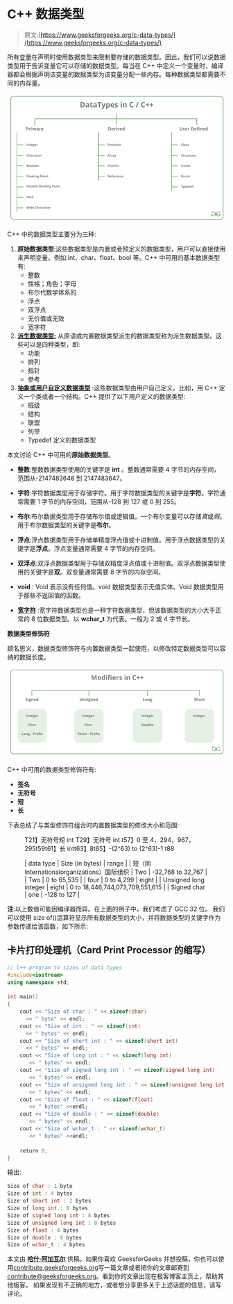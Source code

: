 # C++ 数据类型

> 原文:[https://www.geeksforgeeks.org/c-data-types/](https://www.geeksforgeeks.org/c-data-types/)

所有[变量](https://www.geeksforgeeks.org/variables-and-keywords-in-c/)在声明时使用数据类型来限制要存储的数据类型。因此，我们可以说数据类型用于告诉变量它可以存储的数据类型。每当在 C++ 中定义一个变量时，编译器都会根据声明该变量的数据类型为该变量分配一些内存。每种数据类型都需要不同的内存量。

![](img/e34f4bbc81e4786f2a7e8a88974702de.png)

C++ 中的数据类型主要分为三种:

1.  **原始数据类型**:这些数据类型是内置或者预定义的数据类型，用户可以直接使用来声明变量。例如:int、char、float、bool 等。C++ 中可用的基本数据类型有:
    *   整数
    *   性格；角色；字母
    *   布尔代数学体系的
    *   浮点
    *   双浮点
    *   无价值或无效
    *   宽字符
2.  [**派生数据类型:**](https://www.geeksforgeeks.org/derived-data-types-in-c/) 从原语或内置数据类型派生的数据类型称为派生数据类型。这些可以是四种类型，即:
    *   功能
    *   排列
    *   指针
    *   参考
3.  [**抽象或用户自定义数据类型**](https://www.geeksforgeeks.org/user-defined-derived-data-types-in-c/) :这些数据类型由用户自己定义。比如，用 C++ 定义一个类或者一个结构。C++ 提供了以下用户定义的数据类型:
    *   班级
    *   结构
    *   联盟
    *   列举
    *   Typedef 定义的数据类型

本文讨论 C++ 中可用的**原始数据类型**。

*   **整数**:整数数据类型使用的关键字是 **int** 。整数通常需要 4 字节的内存空间，范围从-2147483648 到 2147483647。

*   **字符**:字符数据类型用于存储字符。用于字符数据类型的关键字是**字符**。字符通常需要 1 字节的内存空间，范围从-128 到 127 或 0 到 255。

*   **布尔**:布尔数据类型用于存储布尔值或逻辑值。一个布尔变量可以存储*真*或*假*。用于布尔数据类型的关键字是**布尔**。

*   **浮点**:浮点数据类型用于存储单精度浮点值或十进制值。用于浮点数据类型的关键字是**浮点**。浮点变量通常需要 4 字节的内存空间。

*   **双浮点**:双浮点数据类型用于存储双精度浮点值或十进制值。双浮点数据类型使用的关键字是**双**。双变量通常需要 8 字节的内存空间。

*   **void** : Void 表示没有任何值。void 数据类型表示无值实体。Void 数据类型用于那些不返回值的函数。

*   [**宽字符**](https://www.geeksforgeeks.org/wide-char-and-library-functions-in-c/) :宽字符数据类型也是一种字符数据类型，但该数据类型的大小大于正常的 8 位数据类型。以 **wchar_t** 为代表。一般为 2 或 4 字节长。

**数据类型修饰符**

顾名思义，数据类型修饰符与内置数据类型一起使用，以修改特定数据类型可以容纳的数据长度。

![](img/7b5b8b45e057b506562ee7529258fea1.png)

C++ 中可用的数据类型修饰符有:

*   **签名**
*   **无符号**
*   **短**
*   **长**

下表总结了与类型修饰符组合时内置数据类型的修改大小和范围:

<figure class="table">T21】无符号短 int T29】无符号 int t57】0 至 4，294，967，295t59t61】长 intt63】8t65】-(2^63) to (2^63)-1 t88

| data type | Size (in bytes) | range |
| 短（同 Internationalorganizations）国际组织 | Two | -32,768 to 32,767 |
| Two | 0 to 65,535 |
| four | 0 to 4,299 | eight |
| Unsigned long integer | eight | 0 to 18,446,744,073,709,551,615 |
| Signed char | one | -128 to 127 |

</figure>

**注**:以上数值可能因编译器而异。在上面的例子中，我们考虑了 GCC 32 位。
我们可以使用 size of()运算符显示所有数据类型的大小，并将数据类型的关键字作为参数传递给该函数，如下所示:

## 卡片打印处理机（Card Print Processor 的缩写）

```cpp
// C++ program to sizes of data types
#include<iostream>
using namespace std;

int main()
{
    cout << "Size of char : " << sizeof(char)
      << " byte" << endl;
    cout << "Size of int : " << sizeof(int)
      << " bytes" << endl;
    cout << "Size of short int : " << sizeof(short int)
      << " bytes" << endl;
    cout << "Size of long int : " << sizeof(long int)
       << " bytes" << endl;
    cout << "Size of signed long int : " << sizeof(signed long int)
       << " bytes" << endl;
    cout << "Size of unsigned long int : " << sizeof(unsigned long int)
       << " bytes" << endl;
    cout << "Size of float : " << sizeof(float)
       << " bytes" <<endl;
    cout << "Size of double : " << sizeof(double)
       << " bytes" << endl;
    cout << "Size of wchar_t : " << sizeof(wchar_t)
       << " bytes" <<endl;

    return 0;
}
```

输出:

```cpp
Size of char : 1 byte
Size of int : 4 bytes
Size of short int : 2 bytes
Size of long int : 8 bytes
Size of signed long int : 8 bytes
Size of unsigned long int : 8 bytes
Size of float : 4 bytes
Size of double : 8 bytes
Size of wchar_t : 4 bytes
```

本文由 [**哈什·阿加瓦尔**](https://www.facebook.com/harsh.agarwal.16752) 供稿。如果你喜欢 GeeksforGeeks 并想投稿，你也可以使用[contribute.geeksforgeeks.org](http://www.contribute.geeksforgeeks.org)写一篇文章或者把你的文章邮寄到 contribute@geeksforgeeks.org。看到你的文章出现在极客博客主页上，帮助其他极客。
如果发现有不正确的地方，或者想分享更多关于上述话题的信息，请写评论。